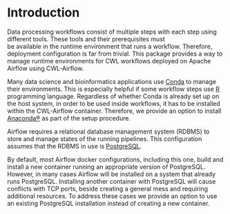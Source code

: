 # Introduction

Data processing workflows consist of multiple steps with each 
step using different tools. These tools and their prerequisites must  
be available in the runtime environment that runs a workflow. Therefore, 
deployment configuration is far from trivial. This package provides 
a way to manage runtime environments for CWL workflows deployed 
on Apache Airflow using CWL-Airflow.

Many data science and bioinformatics applications use 
[Conda](https://docs.conda.io/en/latest/) to manage their
environments. This is especially helpful if some workflow
steps use [R](https://www.r-project.org/about.html) programming language. 
Regardless of whether Conda is already set up on the host system, in order
to be used inside workflows, it has to be installed within the CWL-Airflow
container. Therefore, we provide an option to install 
[Anaconda®](https://repo.anaconda.com/) as part of the setup procedure.

Airflow requires a relational database management system (RDBMS) to 
store and manage states of the running pipelines. This configuration
assumes that the RDBMS in use is [PostgreSQL](https://www.postgresql.org/).

By default, most Airflow docker configurations, including this one, build 
and install a new container running an appropriate version of PostgreSQL.
However, in many cases Airflow will be installed on a system that already
runs PostgreSQL. Installing another container with PostgreSQL will cause
conflicts with TCP ports, beside creating a general mess and requiring 
additional resources. To address these cases we provide an option to use
an existing PostgreSQL installation instead of creating a new container.

